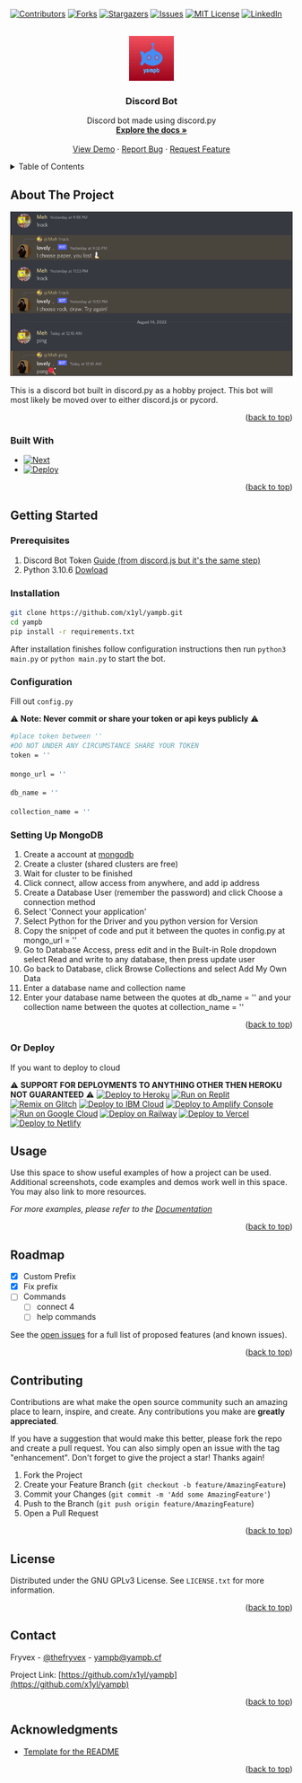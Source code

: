 <!-- Improved compatibility of back to top link: See: https://github.com/othneildrew/Best-README-Template/pull/73 YES-->
<a name="readme-top"></a>
<!--
*** Thanks for checking out the Best-README-Template. If you have a suggestion
*** that would make this better, please fork the repo and create a pull request
*** or simply open an issue with the tag "enhancement".
*** Don't forget to give the project a star! mayboe
*** Thanks again! Now go create something AMAZING! :D
-->



<!-- PROJECT SHIELDS -->
<!--
*** I'm using markdown "reference style" links for readability.
*** Reference links are enclosed in brackets [ ] instead of parentheses ( ).
*** See the bottom of this document for the declaration of the reference variables
*** for contributors-url, forks-url, etc. This is an optional, concise syntax you may use.
*** https://www.markdownguide.org/basic-syntax/#reference-style-links
-->
[![Contributors][contributors-shield]][contributors-url]
[![Forks][forks-shield]][forks-url]
[![Stargazers][stars-shield]][stars-url]
[![Issues][issues-shield]][issues-url]
[![MIT License][license-shield]][license-url]
[![LinkedIn][linkedin-shield]][linkedin-url]



<!-- PROJECT LOGO -->
<br />
<div align="center">
  <a href="https://github.com/x1yl/yampb">
    <img src="images/logo.png" alt="Logo" width="80" height="80">
  </a>

<h3 align="center">Discord Bot</h3>

  <p align="center">
    Discord bot made using discord.py
    <br />
    <a href="https://github.com/x1yl/yampb"><strong>Explore the docs »</strong></a>
    <br />
    <br />
    <a href="https://github.com/x1yl/yampb">View Demo</a>
    ·
    <a href="https://github.com/x1yl/yampb/issues">Report Bug</a>
    ·
    <a href="https://github.com/x1yl/yampb/issues">Request Feature</a>
  </p>
</div>



<!-- TABLE OF CONTENTS -->
<details>
  <summary>Table of Contents</summary>
  <ol>
    <li>
      <a href="#about-the-project">About The Project</a>
      <ul>
        <li><a href="#built-with">Built With</a></li>
      </ul>
    </li>
    <li>
      <a href="#getting-started">Getting Started</a>
      <ul>
        <li><a href="#prerequisites">Prerequisites</a></li>
        <li><a href="#installation">Installation</a></li>
        <li><a href="#configuration">Configuration</a></li>
        <li><a href="#deploy">Deploy</a></li>
      </ul>
    </li>
    <li><a href="#usage">Usage</a></li>
    <li><a href="#roadmap">Roadmap</a></li>
    <li><a href="#contributing">Contributing</a></li>
    <li><a href="#license">License</a></li>
    <li><a href="#contact">Contact</a></li>
    <li><a href="#acknowledgments">Acknowledgments</a></li>
  </ol>
</details>



<!-- ABOUT THE PROJECT -->
## About The Project

[![yampb][product-screenshot]](https://yampb.cf)

This is a discord bot built in discord.py as a hobby project. This bot will most likely be moved over to either discord.js or pycord.

<p align="right">(<a href="#readme-top">back to top</a>)</p>



### Built With

* [![Next][Next.js]][Next-url]
* [![Deploy](https://www.herokucdn.com/deploy/button.svg)](https://heroku.com/deploy)

<p align="right">(<a href="#readme-top">back to top</a>)</p>



<!-- GETTING STARTED -->
## Getting Started

### Prerequisites

1. Discord Bot Token <a href="https://discordjs.guide/preparations/setting-up-a-bot-application.html#creating-your-bot">Guide (from discord.js but it's the same step)</a>
2. Python 3.10.6 <a href="https://www.python.org/downloads/">Dowload</a>

### Installation

   ```sh
   git clone https://github.com/x1yl/yampb.git
   cd yampb
   pip install -r requirements.txt
   ```

After installation finishes follow configuration instructions then run `python3 main.py` or `python main.py` to start the bot.
  
### Configuration

Fill out `config.py`

⚠️ **Note: Never commit or share your token or api keys publicly** ⚠️

```sh
#place token between ''
#DO NOT UNDER ANY CIRCUMSTANCE SHARE YOUR TOKEN
token = ''

mongo_url = ''

db_name = ''

collection_name = ''
```

### Setting Up MongoDB

1. Create a account at [mongodb](https://mongodb.com)
2. Create a cluster (shared clusters are free)
3. Wait for cluster to be finished
4. Click connect, allow access from anywhere, and add ip address
5. Create a Database User (remember the password) and click Choose a connection method
6. Select 'Connect your application'
7. Select Python for the Driver and you python version for Version
8. Copy the snippet of code and put it between the quotes in config.py at mongo_url = ''
9. Go to Database Access, press edit and in the Built-in Role dropdown select Read and write to any database, then press update user
10. Go back to Database, click Browse Collections and select Add My Own Data
11. Enter a database name and collection name
12. Enter your database name between the quotes at db_name = '' and your collection name between the quotes at collection_name = ''

<p align="right">(<a href="#readme-top">back to top</a>)</p>

### Or Deploy
If you want to deploy to cloud

⚠️ **SUPPORT FOR DEPLOYMENTS TO ANYTHING OTHER THEN HEROKU NOT GUARANTEED** ⚠️
[![Deploy to Heroku](https://raw.githubusercontent.com/BinBashBanana/deploy-buttons/master/buttons/remade/heroku.svg)](https://heroku.com/deploy/?template=https://github.com/x1yl/yampb)
[![Run on Replit](https://raw.githubusercontent.com/BinBashBanana/deploy-buttons/master/buttons/remade/replit.svg)](https://replit.com/github/x1yl/yampb)
[![Remix on Glitch](https://raw.githubusercontent.com/BinBashBanana/deploy-buttons/master/buttons/remade/glitch.svg)](https://glitch.com/edit/#!/import/github/x1yl/yampb)
[![Deploy to IBM Cloud](https://raw.githubusercontent.com/BinBashBanana/deploy-buttons/master/buttons/remade/ibmcloud.svg)](https://cloud.ibm.com/devops/setup/deploy?repository=https://github.com/x1yl/yampb)
[![Deploy to Amplify Console](https://raw.githubusercontent.com/BinBashBanana/deploy-buttons/master/buttons/remade/amplifyconsole.svg)](https://console.aws.amazon.com/amplify/home#/deploy?repo=https://github.com/x1yl/yampb)
[![Run on Google Cloud](https://raw.githubusercontent.com/BinBashBanana/deploy-buttons/master/buttons/remade/googlecloud.svg)](https://deploy.cloud.run/?git_repo=https://github.com/x1yl/yampb)
[![Deploy on Railway](https://raw.githubusercontent.com/BinBashBanana/deploy-buttons/master/buttons/remade/railway.svg)](https://railway.app/new/template?template=https://github.com/x1yl/yampb)
[![Deploy to Vercel](https://raw.githubusercontent.com/BinBashBanana/deploy-buttons/master/buttons/remade/vercel.svg)](https://vercel.com/new/clone?repository-url=https://github.com/x1yl/yampb)
[![Deploy to Netlify](https://raw.githubusercontent.com/BinBashBanana/deploy-buttons/master/buttons/remade/netlify.svg)](https://app.netlify.com/start/deploy?repository=https://github.com/x1yl/yampb)

<!-- USAGE EXAMPLES -->
## Usage

Use this space to show useful examples of how a project can be used. Additional screenshots, code examples and demos work well in this space. You may also link to more resources.

_For more examples, please refer to the [Documentation](https://www.yampb.cf/docs/)_

<p align="right">(<a href="#readme-top">back to top</a>)</p>



<!-- ROADMAP -->
## Roadmap

- [x] Custom Prefix
- [x] Fix prefix
- [ ] Commands
    - [ ] connect 4
    - [ ] help commands

See the [open issues](https://github.com/x1yl/yampb/issues) for a full list of proposed features (and known issues).

<p align="right">(<a href="#readme-top">back to top</a>)</p>



<!-- CONTRIBUTING -->
## Contributing

Contributions are what make the open source community such an amazing place to learn, inspire, and create. Any contributions you make are **greatly appreciated**.

If you have a suggestion that would make this better, please fork the repo and create a pull request. You can also simply open an issue with the tag "enhancement".
Don't forget to give the project a star! Thanks again!

1. Fork the Project
2. Create your Feature Branch (`git checkout -b feature/AmazingFeature`)
3. Commit your Changes (`git commit -m 'Add some AmazingFeature'`)
4. Push to the Branch (`git push origin feature/AmazingFeature`)
5. Open a Pull Request

<p align="right">(<a href="#readme-top">back to top</a>)</p>



<!-- LICENSE -->
## License

Distributed under the GNU GPLv3 License. See `LICENSE.txt` for more information.

<p align="right">(<a href="#readme-top">back to top</a>)</p>



<!-- CONTACT -->
## Contact

Fryvex - [@thefryvex](https://twitter.com/thefryvex) - yampb@yampb.cf

Project Link: [https://github.com/x1yl/yampb](https://github.com/x1yl/yampb)

<p align="right">(<a href="#readme-top">back to top</a>)</p>



<!-- ACKNOWLEDGMENTS -->
## Acknowledgments

* [Template for the README](https://github.com/othneildrew/Best-README-Template)

<p align="right">(<a href="#readme-top">back to top</a>)</p>



<!-- MARKDOWN LINKS & IMAGES -->
<!-- https://www.markdownguide.org/basic-syntax/#reference-style-links -->
[contributors-shield]: https://img.shields.io/github/contributors/x1yl/yampb.svg?style=for-the-badge
[contributors-url]: https://github.com/x1yl/yampb/graphs/contributors
[forks-shield]: https://img.shields.io/github/forks/x1yl/yampb.svg?style=for-the-badge
[forks-url]: https://github.com/x1yl/yampb/network/members
[stars-shield]: https://img.shields.io/github/stars/x1yl/yampb.svg?style=for-the-badge
[stars-url]: https://github.com/x1yl/yampb/stargazers
[issues-shield]: https://img.shields.io/github/issues/x1yl/yampb.svg?style=for-the-badge
[issues-url]: https://github.com/x1yl/yampb/issues
[license-shield]: https://img.shields.io/github/license/x1yl/yampb.svg?style=for-the-badge
[license-url]: https://github.com/x1yl/yampb/blob/main/LICENSE.txt
[linkedin-shield]: https://img.shields.io/badge/-LinkedIn-black.svg?style=for-the-badge&logo=linkedin&colorB=555
[linkedin-url]: https://linkedin.com/in/linkedin_username
[product-screenshot]: images/screenshot.png
[Next.js]: https://img.shields.io/badge/discord.py-0769AD?style=for-the-badge&logo=discord&logoColor=white
[Next-url]: https://discordpy.readthedocs.io/
[React.js]: https://img.shields.io/badge/React-20232A?style=for-the-badge&logo=react&logoColor=61DAFB
[React-url]: https://reactjs.org/
[Vue.js]: https://img.shields.io/badge/Vue.js-35495E?style=for-the-badge&logo=vuedotjs&logoColor=4FC08D
[Vue-url]: https://vuejs.org/
[Angular.io]: https://img.shields.io/badge/Angular-DD0031?style=for-the-badge&logo=angular&logoColor=white
[Angular-url]: https://angular.io/
[Svelte.dev]: https://img.shields.io/badge/Svelte-4A4A55?style=for-the-badge&logo=svelte&logoColor=FF3E00
[Svelte-url]: https://svelte.dev/
[Laravel.com]: https://img.shields.io/badge/Laravel-FF2D20?style=for-the-badge&logo=laravel&logoColor=white
[Laravel-url]: https://laravel.com
[Bootstrap.com]: https://img.shields.io/badge/Bootstrap-563D7C?style=for-the-badge&logo=bootstrap&logoColor=white
[Bootstrap-url]: https://getbootstrap.com
[JQuery.com]: https://img.shields.io/badge/jQuery-0769AD?style=for-the-badge&logo=jquery&logoColor=white
[JQuery-url]: https://jquery.com 

